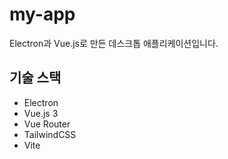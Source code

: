 # my-app

Electron과 Vue.js로 만든 데스크톱 애플리케이션입니다.

## 기술 스택

- Electron
- Vue.js 3
- Vue Router
- TailwindCSS
- Vite